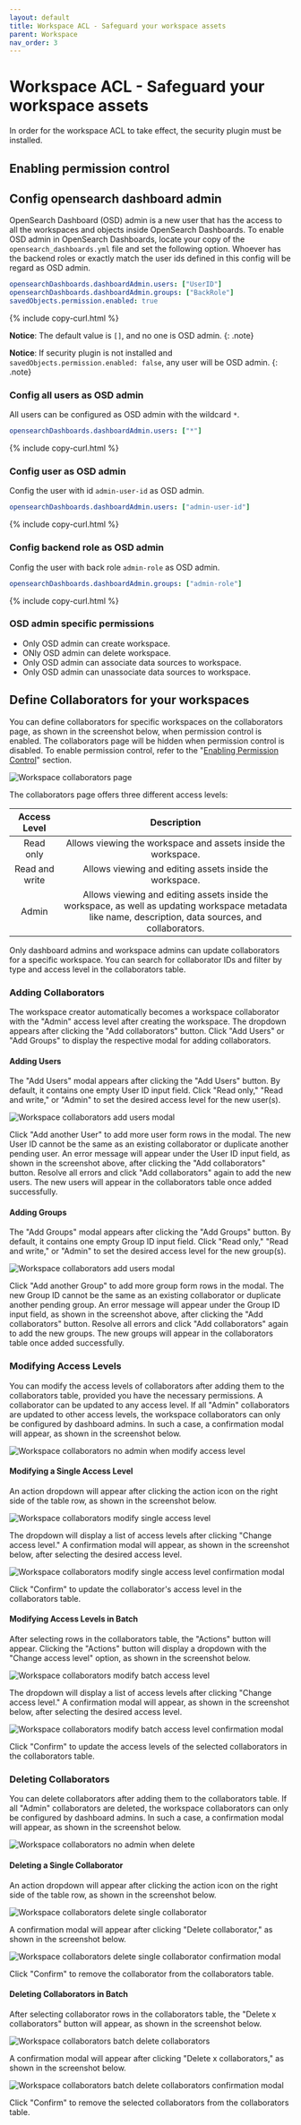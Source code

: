 ```yaml
---
layout: default
title: Workspace ACL - Safeguard your workspace assets
parent: Workspace
nav_order: 3
---
```


# Workspace ACL - Safeguard your workspace assets
In order for the workspace ACL to take effect, the security plugin must be installed.

## Enabling permission control

## Config opensearch dashboard admin
OpenSearch Dashboard (OSD) admin is a new user that has the access to all the workspaces and objects inside OpenSearch Dashboards. To enable OSD admin in OpenSearch Dashboards, locate your copy of the `opensearch_dashboards.yml` file and set the following option. Whoever has the backend roles or exactly match the user ids defined in this config will be regard as OSD admin.

```yaml
opensearchDashboards.dashboardAdmin.users: ["UserID"]
opensearchDashboards.dashboardAdmin.groups: ["BackRole"]
savedObjects.permission.enabled: true
```
{% include copy-curl.html %}

**Notice**: The default value is `[]`, and no one is OSD admin.
{: .note}

**Notice**: If security plugin is not installed and `savedObjects.permission.enabled: false`, any user will be OSD admin.
{: .note}

### Config all users as OSD admin
All users can be configured as OSD admin with the wildcard `*`.
```yaml
opensearchDashboards.dashboardAdmin.users: ["*"]
```
{% include copy-curl.html %}

### Config user as OSD admin
Config the user with id `admin-user-id` as OSD admin.
```yaml
opensearchDashboards.dashboardAdmin.users: ["admin-user-id"]
```
{% include copy-curl.html %}

### Config backend role as OSD admin
Config the user with back role `admin-role` as OSD admin.
```yaml
opensearchDashboards.dashboardAdmin.groups: ["admin-role"]
```
{% include copy-curl.html %}

### OSD admin specific permissions

 - Only OSD admin can create workspace.
 - ONly OSD admin can delete workspace.
 - Only OSD admin can associate data sources to workspace.
 - Only OSD admin can unassociate data sources to workspace.

## Define Collaborators for your workspaces
You can define collaborators for specific workspaces on the collaborators page, as shown in the screenshot below, when permission control is enabled. The collaborators page will be hidden when permission control is disabled. To enable permission control, refer to the "[Enabling Permission Control](#enabling-permission-control)" section.

![Workspace collaborators page]({{site.url}}{{site.baseurl}}/images/workspace/workspace-acl/workspaces-collaborators-page.png)

The collaborators page offers three different access levels:

Access Level | Description
:---: | :---:
Read only | Allows viewing the workspace and assets inside the workspace.
Read and write | Allows viewing and editing assets inside the workspace.
Admin | Allows viewing and editing assets inside the workspace, as well as updating workspace metadata like name, description, data sources, and collaborators.

Only dashboard admins and workspace admins can update collaborators for a specific workspace. You can search for collaborator IDs and filter by type and access level in the collaborators table.

### Adding Collaborators
The workspace creator automatically becomes a workspace collaborator with the "Admin" access level after creating the workspace. The dropdown appears after clicking the "Add collaborators" button. Click "Add Users" or "Add Groups" to display the respective modal for adding collaborators.

#### Adding Users
The "Add Users" modal appears after clicking the "Add Users" button. By default, it contains one empty User ID input field. Click "Read only," "Read and write," or "Admin" to set the desired access level for the new user(s).

![Workspace collaborators add users modal]({{site.url}}{{site.baseurl}}/images/workspace/workspace-acl/workspaces-collaborators-add-users-modal.png)

Click "Add another User" to add more user form rows in the modal. The new User ID cannot be the same as an existing collaborator or duplicate another pending user. An error message will appear under the User ID input field, as shown in the screenshot above, after clicking the "Add collaborators" button. Resolve all errors and click "Add collaborators" again to add the new users. The new users will appear in the collaborators table once added successfully.

#### Adding Groups
The "Add Groups" modal appears after clicking the "Add Groups" button. By default, it contains one empty Group ID input field. Click "Read only," "Read and write," or "Admin" to set the desired access level for the new group(s).

![Workspace collaborators add users modal]({{site.url}}{{site.baseurl}}/images/workspace/workspace-acl/workspaces-collaborators-add-groups-modal.png)

Click "Add another Group" to add more group form rows in the modal. The new Group ID cannot be the same as an existing collaborator or duplicate another pending group. An error message will appear under the Group ID input field, as shown in the screenshot above, after clicking the "Add collaborators" button. Resolve all errors and click "Add collaborators" again to add the new groups. The new groups will appear in the collaborators table once added successfully.

### Modifying Access Levels
You can modify the access levels of collaborators after adding them to the collaborators table, provided you have the necessary permissions. A collaborator can be updated to any access level. If all "Admin" collaborators are updated to other access levels, the workspace collaborators can only be configured by dashboard admins. In such a case, a confirmation modal will appear, as shown in the screenshot below.

![Workspace collaborators no admin when modify access level]({{site.url}}{{site.baseurl}}/images/workspace/workspace-acl/workspace-collaborators-no-admin-when-modify-access-level.png)

#### Modifying a Single Access Level
An action dropdown will appear after clicking the action icon on the right side of the table row, as shown in the screenshot below.

![Workspace collaborators modify single access level]({{site.url}}{{site.baseurl}}/images/workspace/workspace-acl/workspace-collaborators-modify-single-access-level.png)

The dropdown will display a list of access levels after clicking "Change access level." A confirmation modal will appear, as shown in the screenshot below, after selecting the desired access level.

![Workspace collaborators modify single access level confirmation modal]({{site.url}}{{site.baseurl}}/images/workspace/workspace-acl/workspace-collaborators-modify-single-access-level-confirmation-modal.png)

Click "Confirm" to update the collaborator's access level in the collaborators table.

#### Modifying Access Levels in Batch
After selecting rows in the collaborators table, the "Actions" button will appear. Clicking the "Actions" button will display a dropdown with the "Change access level" option, as shown in the screenshot below.

![Workspace collaborators modify batch access level]({{site.url}}{{site.baseurl}}/images/workspace/workspace-acl/workspace-collaborators-modify-batch-access-level.png)

The dropdown will display a list of access levels after clicking "Change access level." A confirmation modal will appear, as shown in the screenshot below, after selecting the desired access level.

![Workspace collaborators modify batch access level confirmation modal]({{site.url}}{{site.baseurl}}/images/workspace/workspace-acl/workspace-collaborators-modify-batch-access-level-confirmation-modal.png)

Click "Confirm" to update the access levels of the selected collaborators in the collaborators table.

### Deleting Collaborators
You can delete collaborators after adding them to the collaborators table. If all "Admin" collaborators are deleted, the workspace collaborators can only be configured by dashboard admins. In such a case, a confirmation modal will appear, as shown in the screenshot below.

![Workspace collaborators no admin when delete]({{site.url}}{{site.baseurl}}/images/workspace/workspace-acl/workspace-collaborators-no-admin-when-delete.png)

#### Deleting a Single Collaborator
An action dropdown will appear after clicking the action icon on the right side of the table row, as shown in the screenshot below.

![Workspace collaborators delete single collaborator]({{site.url}}{{site.baseurl}}/images/workspace/workspace-acl/workspace-collaborators-delete-single-collaborator.png)

A confirmation modal will appear after clicking "Delete collaborator," as shown in the screenshot below.

![Workspace collaborators delete single collaborator confirmation modal]({{site.url}}{{site.baseurl}}/images/workspace/workspace-acl/workspace-collaborators-delete-single-collaborator-confirmation-modal.png)

Click "Confirm" to remove the collaborator from the collaborators table.

#### Deleting Collaborators in Batch
After selecting collaborator rows in the collaborators table, the "Delete x collaborators" button will appear, as shown in the screenshot below.

![Workspace collaborators batch delete collaborators]({{site.url}}{{site.baseurl}}/images/workspace/workspace-acl/workspace-collaborators-batch-delete-collaborators.png)

A confirmation modal will appear after clicking "Delete x collaborators," as shown in the screenshot below.

![Workspace collaborators batch delete collaborators confirmation modal]({{site.url}}{{site.baseurl}}/images/workspace/workspace-acl/workspace-collaborators-batch-delete-collaborators-confirmation-modal.png)

Click "Confirm" to remove the selected collaborators from the collaborators table.